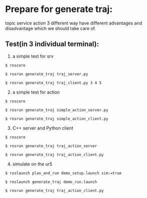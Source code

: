 # Prepare for generate traj:

topic service action 3 different way have different advantages and disadvantage which we should take care of.

## Test(in 3 individual terminal):

1.  a simple test for srv

```
$ roscore

$ rosrun generate_traj traj_server.py

$ rosrun generate_traj traj_client.py 3 4 5
```

2.  a simple test for action

```
$ roscore

$ rosrun generate_traj simple_action_server.py

$ rosrun generate_traj simple_action_client.py
```

3.  C++ server and Python client

```
$ roscore

$ rosrun generate_traj traj_action_server

$ rosrun generate_traj traj_action_client.py
```

4.  simulate on the ur5

```
$ roslaunch plan_and_run demo_setup.launch sim:=true

$ roslaunch generate_traj demo_run.launch

$ rosrun generate_traj traj_action_client.py
```
